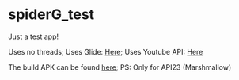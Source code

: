 # spiderG_test
Just a test app!

Uses no threads; Uses Glide: [Here](https://github.com/bumptech/glide); Uses Youtube API: [Here](https://developers.google.com/youtube/v3/
)

The build APK can be found [here](https://github.com/harshmandan/spiderG_test/raw/master/app/build/spiderG_test.apk); PS: Only for API23 (Marshmallow)
